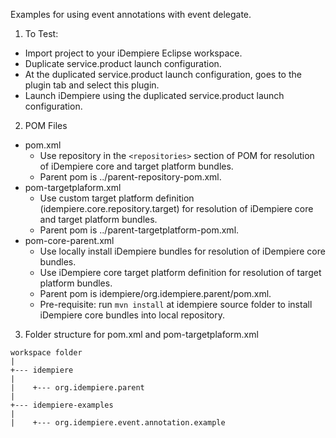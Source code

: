 Examples for using event annotations with event delegate. 

1. To Test:
* Import project to your iDempiere Eclipse workspace.
* Duplicate service.product launch configuration.
* At the duplicated service.product launch configuration, goes to the plugin tab and select this plugin.
* Launch iDempiere using the duplicated service.product launch configuration.

2. POM Files
* pom.xml
	* Use repository in the `<repositories>` section of POM for resolution of iDempiere core and target platform bundles.
	* Parent pom is ../parent-repository-pom.xml.
* pom-targetplaform.xml
	* Use custom target platform definition (idempiere.core.repository.target) for resolution of iDempiere core and target platform bundles.
	* Parent pom is ../parent-targetplatform-pom.xml.
* pom-core-parent.xml
	* Use locally install iDempiere bundles for resolution of iDempiere core bundles.
	* Use iDempiere core target platform definition for resolution of target platform bundles.
	* Parent pom is idempiere/org.idempiere.parent/pom.xml.
	* Pre-requisite: run `mvn install` at idempiere source folder to install iDempiere core bundles into local repository.

3. Folder structure for pom.xml and pom-targetplaform.xml  
```
workspace folder  
|  
+--- idempiere  
|  
|    +--- org.idempiere.parent  
|  
+--- idempiere-examples  
|  
|    +--- org.idempiere.event.annotation.example  
```
